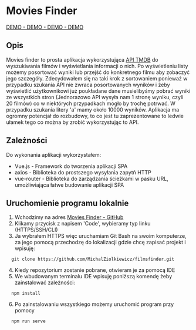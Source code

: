 # Movies Finder

[DEMO - DEMO - DEMO - DEMO](https://movies-finder-mz.netlify.app/#/)

## Opis

Movies finder to prosta aplikacja wykorzystująca [API TMDB](https://developers.themoviedb.org/3/getting-started/introduction) do wyszukiwania filmów i wyświetlania informacji o nich. Po wyświetleniu listy możemy posortować wyniki lub przejść do konkretnego filmu aby zobaczyć jego szczegóły. Zdecydowałem się na taki krok z sortowaniem ponieważ w przypadku szukania API nie zwraca posortowanych wyników i żeby wyświetlić użytkownikowi już poukładane dane musielibyśmy pobrać wyniki ze wszystkich stron (Jednorazowo API wysyła nam 1 stronę wyniku, czyli 20 filmów) co w niektórych przypadkach mogło by trochę potrwać. W przypadku szukania litery 'a' mamy około 10000 wyników. Aplikacja ma ogromny potencjał do rozbudowy, to co jest tu zaprezentowane to ledwie ułamek tego co można by zrobić wykorzystując to API.

## Zależności

Do wykonania aplikacji wykorzystałem: 
- Vue.js - Framework do tworzenia aplikacji SPA
- axios -  Biblioteka do prostszego wysyłania zapytń HTTP
- vue-router - Biblioteka do zarządzania ścieżkami w pasku URL, umożliwiająca łatwe budowanie aplikacji SPA

## Uruchomienie programu lokalnie

  1. Wchodzimy na adres [Movies Finder - GitHub](https://github.com/MichalZiolkiewicz/filmsfinder)
  2. Klikamy przycisk z napisem 'Code', wybieramy typ linku (HTTPS/SSH/CLI)
  3. Ja wybrałem HTTPS więc uruchamiam Git Bash na swoim komputerze, za jego pomocą przechodzę do lokalizacji gdzie chcę zapisać projekt i wpisuję: 
```
  git clone https://github.com/MichalZiolkiewicz/filmsfinder.git
```
  4. Kiedy repozytorium zostanie pobrane, otwieram je za pomocą IDE
  5. We wbudowanym terminalu IDE wpisuję poniższą komendę żeby zainstalować zależności:
  ```
    npm install
  ```
  6. Po zainstalowaniu wszystkiego możemy uruchomić program przy pomocy
  ```
    npm run serve
  ```



